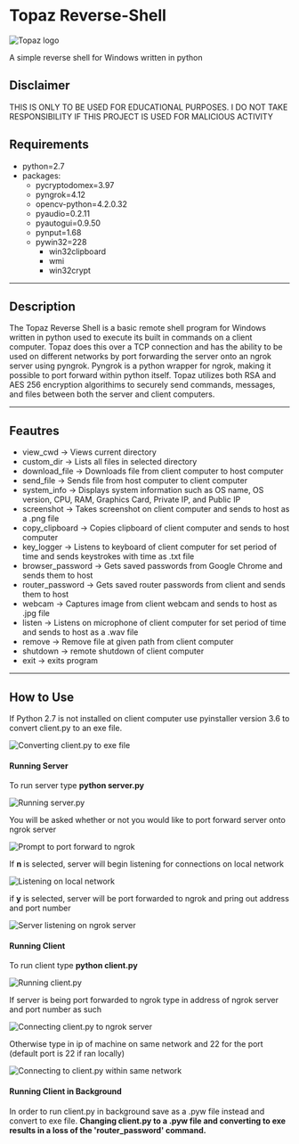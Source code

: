 # Topaz Reverse-Shell

![Topaz logo](/pictures/logo.jpg)

A simple reverse shell for Windows written in python

## Disclaimer 

THIS IS ONLY TO BE USED FOR EDUCATIONAL PURPOSES. I DO NOT TAKE RESPONSIBILITY IF THIS PROJECT IS USED FOR MALICIOUS ACTIVITY

## Requirements

- python=2.7
- packages: 
  - pycryptodomex=3.97
  - pyngrok=4.12
  - opencv-python=4.2.0.32
  - pyaudio=0.2.11
  - pyautogui=0.9.50
  - pynput=1.68
  - pywin32=228
    - win32clipboard
    - wmi
    - win32crypt

---

## Description
The Topaz Reverse Shell is a basic remote shell program for Windows written in python used to execute its built in commands on a client computer. Topaz does this over a TCP connection and has the ability to be used on different networks by port forwarding the server onto an ngrok server using pyngrok. Pyngrok is a python wrapper for ngrok, making it possible to port forward within python itself. Topaz utilizes both RSA and AES 256 encryption algorithims to securely send commands, messages, and files between both the server and client computers.

---

## Feautres
- view_cwd -> Views current directory 
- custom_dir -> Lists all files in selected directory 
- download_file -> Downloads file from client computer to host computer
- send_file -> Sends file from host computer to client computer
- system_info -> Displays system information such as OS name, OS version, CPU, RAM, Graphics Card, Private IP, and Public IP
- screenshot -> Takes screenshot on client computer and sends to host as a .png file
- copy_clipboard -> Copies clipboard of client computer and sends to host computer
- key_logger -> Listens to keyboard of client computer for set period of time and sends keystrokes with time as .txt file
- browser_password -> Gets saved passwords from Google Chrome and sends them to host
- router_password -> Gets saved router passwords from client and sends them to host
- webcam -> Captures image from client webcam and sends to host as .jpg file
- listen -> Listens on microphone of client computer for set period of time and sends to host as a .wav file
- remove -> Remove file at given path from client computer
- shutdown -> remote shutdown of client computer
- exit -> exits program

---


## How to Use

If Python 2.7 is not installed on client computer use pyinstaller version 3.6 to convert client.py to an exe file. 

![Converting client.py to exe file](/pictures/screenshot0.png)


#### Running Server 

To run server type **python server.py**

![Running server.py](/pictures/screenshot4.png)

You will be asked whether or not you would like to port forward server onto ngrok server 

![Prompt to port forward to ngrok](/pictures/screenshot5.png)

If **n** is selected, server will begin listening for connections on local network 

![Listening on local network](/pictures/screenshot1.png)

if **y** is selected, server will be port forwarded to ngrok and pring out address and port number

![Server listening on ngrok server](/pictures/screenshot8.png)




#### Running Client

To run client type **python client.py** 

![Running client.py](/pictures/screenshot1.png)

If server is being port forwarded to ngrok type in address of ngrok server and port number as such

![Connecting client.py to ngrok server](/pictures/screenshot8.png)

Otherwise type in ip of machine on same network and 22 for the port (default port is 22 if ran locally)

![Connecting to client.py within same network](/pictures/screenshot2.png)



#### Running Client in Background 

In order to run client.py in background save as a .pyw file instead and convert to exe file. **Changing client.py to a .pyw file and converting to exe results in a loss of the 'router_password' command.**


